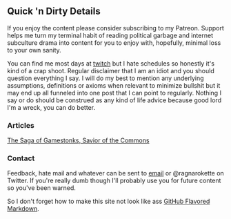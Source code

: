 ## Quick 'n Dirty Details

If you enjoy the content please consider subscribing to my Patreon. Support helps me turn my terminal habit of reading political garbage and internet subculture drama into content for you to enjoy with, hopefully, minimal loss to your own sanity.

You can find me most days at [twitch](https://www.twitch.tv/ragnarokette) but I hate schedules so honestly it's kind of a crap shoot. Regular disclaimer that I am an idiot and you should question everything I say. I will do my best to mention any underlying assumptions, definitions or axioms when relevant to minimize bullshit but it may end up all funneled into one post that I can point to regularly. Nothing I say or do should be construed as any kind of life advice because good lord I'm a wreck, you can do better.

### Articles

[The Saga of Gamestonks, Savior of the Commons](https://ragnarokette.github.io/gamestonks)


### Contact

Feedback, hate mail and whatever can be sent to [email](ragnarokette@gmail.com) or @ragnarokette on Twitter. If you're really dumb though I'll probably use you for future content so you've been warned.

So I don't forget how to make this site not look like ass [GitHub Flavored Markdown](https://guides.github.com/features/mastering-markdown/).
